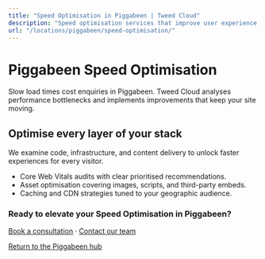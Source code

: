 ```yaml
---
title: "Speed Optimisation in Piggabeen | Tweed Cloud"
description: "Speed optimisation services that improve user experience for Piggabeen visitors."
url: "/locations/piggabeen/speed-optimisation/"
---
```


# Piggabeen Speed Optimisation

Slow load times cost enquiries in Piggabeen. Tweed Cloud analyses performance bottlenecks and implements improvements that keep your site moving.

## Optimise every layer of your stack

We examine code, infrastructure, and content delivery to unlock faster experiences for every visitor.

- Core Web Vitals audits with clear prioritised recommendations.
- Asset optimisation covering images, scripts, and third-party embeds.
- Caching and CDN strategies tuned to your geographic audience.

### Ready to elevate your Speed Optimisation in Piggabeen?

[Book a consultation](/consultation/) · [Contact our team](/contact/)

[Return to the Piggabeen hub](/locations/piggabeen/)
